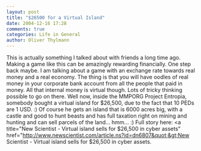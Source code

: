 ```yaml
---
layout: post
title: "$26500 for a Virtual Island"
date: 2004-12-16 17:28
comments: true
categories: Life in General
author: Oliver Thylmann
---
```



This is actually something I talked about with friends a long time ago. Making a game like this can be amazingly rewarding financially. One step back maybe. I am talking about a game with an exchange rate towards real money and a real economy. The thing is that you will have oodles of real money in your corporate bank account from all the people that paid in money. All that internal money is virtual though. Lots of tricky thinking possible to go on there. Well now, inside the MMPORG Project Entropia, somebody bought a virtual island for $26,500, due to the fact that 10 PEDs are 1 USD. :) Of course he gets an island that is 6000 acres big, with a castle and good to hunt beasts and has full taxation right on mining and hunting and can sell parcels of the land... hmm... :) Full story here: &lt;a title=&quot;New Scientist - Virtual island sells for $26,500 in cyber assets&quot; href=&quot;http://www.newscientist.com/article.ns?id=dn6807&quot;&gt;New Scientist - Virtual island sells for $26,500 in cyber assets.


